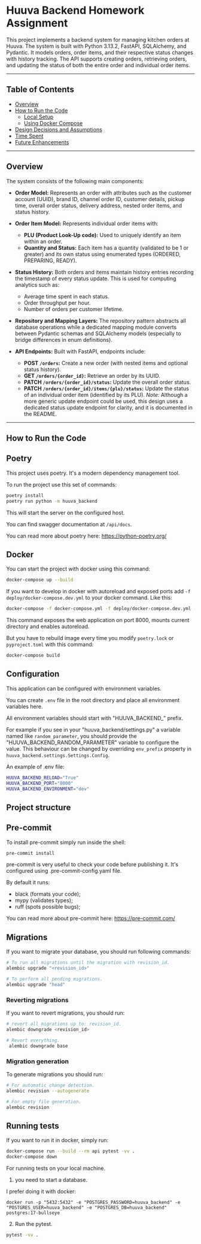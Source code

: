 # Huuva Backend Homework Assignment

This project implements a backend system for managing kitchen orders at Huuva. The system is built with Python 3.13.2,
FastAPI, SQLAlchemy, and Pydantic. It models orders, order items, and their respective status changes with history
tracking. The API supports creating orders, retrieving orders, and updating the status of both the entire order and
individual order items.

---

## Table of Contents

* [Overview](#overview)
* [How to Run the Code](#how-to-run-the-code)
  * [Local Setup](#local-setup)
  * [Using Docker Compose](#using-docker-compose)
* [Design Decisions and Assumptions](#design-decisions-and-assumptions)
* [Time Spent](#time-spent)
* [Future Enhancements](#future-enhancements)

---

## Overview

The system consists of the following main components:
- **Order Model:**
Represents an order with attributes such as the customer account (UUID), brand ID, channel order ID, customer details,
pickup time, overall order status, delivery address, nested order items, and status history.

- **Order Item Model:**
  Represents individual order items with:
    - **PLU (Product Look-Up code):** Used to uniquely identify an item within an order.
    - **Quantity and Status:** Each item has a quantity (validated to be 1 or greater) and its own status using enumerated types (ORDERED, PREPARING, READY).

- **Status History:**
  Both orders and items maintain history entries recording the timestamp of every status update. This is used for computing analytics such as:
    - Average time spent in each status.
    - Order throughput per hour.
    - Number of orders per customer lifetime.

- **Repository and Mapping Layers:**
  The repository pattern abstracts all database operations while a dedicated mapping module converts between Pydantic schemas and SQLAlchemy models (especially to bridge differences in enum definitions).

- **API Endpoints:**
  Built with FastAPI, endpoints include:
    - **POST `/orders`:** Create a new order (with nested items and optional status history).
    - **GET `/orders/{order_id}`:** Retrieve an order by its UUID.
    - **PATCH `/orders/{order_id}/status`:** Update the overall order status.
    - **PATCH `/orders/{order_id}/items/{plu}/status`:** Update the status of an individual order item (identified by its PLU).
      *Note:* Although a more generic update endpoint could be used, this design uses a dedicated status update endpoint for clarity, and it is documented in the README.

---

## How to Run the Code
## Poetry

This project uses poetry. It's a modern dependency management
tool.

To run the project use this set of commands:

```bash
poetry install
poetry run python -m huuva_backend
```

This will start the server on the configured host.

You can find swagger documentation at `/api/docs`.

You can read more about poetry here: https://python-poetry.org/

## Docker

You can start the project with docker using this command:

```bash
docker-compose up --build
```

If you want to develop in docker with autoreload and exposed ports add `-f deploy/docker-compose.dev.yml` to your docker command.
Like this:

```bash
docker-compose -f docker-compose.yml -f deploy/docker-compose.dev.yml --project-directory . up --build
```

This command exposes the web application on port 8000, mounts current directory and enables autoreload.

But you have to rebuild image every time you modify `poetry.lock` or `pyproject.toml` with this command:

```bash
docker-compose build
```

## Configuration

This application can be configured with environment variables.

You can create `.env` file in the root directory and place all
environment variables here.

All environment variables should start with "HUUVA_BACKEND_" prefix.

For example if you see in your "huuva_backend/settings.py" a variable named like
`random_parameter`, you should provide the "HUUVA_BACKEND_RANDOM_PARAMETER"
variable to configure the value. This behaviour can be changed by overriding `env_prefix` property
in `huuva_backend.settings.Settings.Config`.

An example of .env file:
```bash
HUUVA_BACKEND_RELOAD="True"
HUUVA_BACKEND_PORT="8000"
HUUVA_BACKEND_ENVIRONMENT="dev"
```

## Project structure
<!-- This section describes the structure tree of the project -->

## Pre-commit

To install pre-commit simply run inside the shell:
```bash
pre-commit install
```

pre-commit is very useful to check your code before publishing it.
It's configured using .pre-commit-config.yaml file.

By default it runs:
* black (formats your code);
* mypy (validates types);
* ruff (spots possible bugs);


You can read more about pre-commit here: https://pre-commit.com/

## Migrations

If you want to migrate your database, you should run following commands:
```bash
# To run all migrations until the migration with revision_id.
alembic upgrade "<revision_id>"

# To perform all pending migrations.
alembic upgrade "head"
```

### Reverting migrations

If you want to revert migrations, you should run:
```bash
# revert all migrations up to: revision_id.
alembic downgrade <revision_id>

# Revert everything.
 alembic downgrade base
```

### Migration generation

To generate migrations you should run:
```bash
# For automatic change detection.
alembic revision --autogenerate

# For empty file generation.
alembic revision
```


## Running tests

If you want to run it in docker, simply run:

```bash
docker-compose run --build --rm api pytest -vv .
docker-compose down
```

For running tests on your local machine.
1. you need to start a database.

I prefer doing it with docker:
```
docker run -p "5432:5432" -e "POSTGRES_PASSWORD=huuva_backend" -e "POSTGRES_USER=huuva_backend" -e "POSTGRES_DB=huuva_backend" postgres:17-bullseye
```


2. Run the pytest.
```bash
pytest -vv .
```
